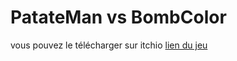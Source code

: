 # PatateMan vs BombColor #

vous pouvez le télécharger sur itchio [lien du jeu](https://itch.io/jam/gamecodeur-5/rate/119769)